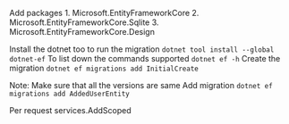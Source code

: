 Add packages 
    1. Microsoft.EntityFrameworkCore
    2. Microsoft.EntityFrameworkCore.Sqlite
    3. Microsoft.EntityFrameworkCore.Design

Install the dotnet too to run the migration 
`dotnet tool install --global dotnet-ef`
To list down the commands supported
`dotnet ef -h` 
Create the migration `dotnet ef migrations add InitialCreate`

Note: Make sure that all the versions are same 
Add migration 
`dotnet ef migrations add AddedUserEntity`

Per request 
services.AddScoped